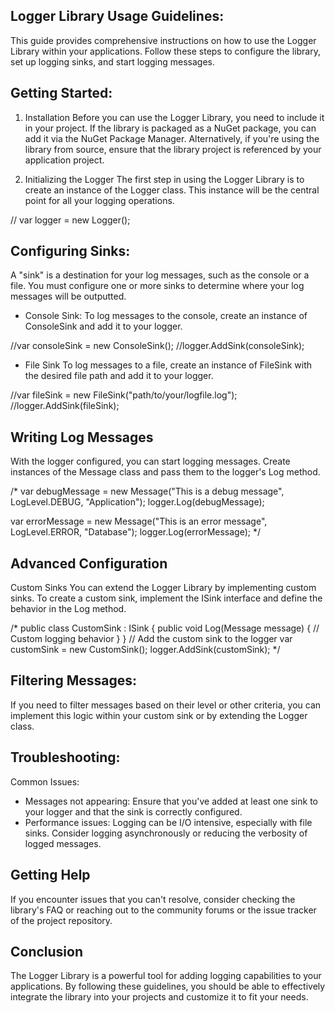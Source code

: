 ﻿## Logger Library Usage Guidelines:
This guide provides comprehensive instructions on how to use the Logger Library within your applications. Follow these steps to configure the library, set up logging sinks, and start logging messages.

## Getting Started:
1. Installation
Before you can use the Logger Library, you need to include it in your project. If the library is packaged as a NuGet package, you can add it via the NuGet Package Manager. Alternatively, if you're using the library from source, ensure that the library project is referenced by your application project.

2. Initializing the Logger
The first step in using the Logger Library is to create an instance of the Logger class. This instance will be the central point for all your logging operations.

// var logger = new Logger();

## Configuring Sinks:
A "sink" is a destination for your log messages, such as the console or a file. You must configure one or more sinks to determine where your log messages will be outputted.

- Console Sink:
To log messages to the console, create an instance of ConsoleSink and add it to your logger.

//var consoleSink = new ConsoleSink();
//logger.AddSink(consoleSink);

- File Sink
To log messages to a file, create an instance of FileSink with the desired file path and add it to your logger.

//var fileSink = new FileSink("path/to/your/logfile.log");
//logger.AddSink(fileSink);

## Writing Log Messages
With the logger configured, you can start logging messages. Create instances of the Message class and pass them to the logger's Log method.

/* 
var debugMessage = new Message("This is a debug message", LogLevel.DEBUG, "Application");
logger.Log(debugMessage);

var errorMessage = new Message("This is an error message", LogLevel.ERROR, "Database");
logger.Log(errorMessage);
*/

## Advanced Configuration
Custom Sinks
You can extend the Logger Library by implementing custom sinks. To create a custom sink, implement the ISink interface and define the behavior in the Log method.

/*
public class CustomSink : ISink
{
    public void Log(Message message)
    {
        // Custom logging behavior
    }
}
// Add the custom sink to the logger
var customSink = new CustomSink();
logger.AddSink(customSink);
*/

## Filtering Messages:
If you need to filter messages based on their level or other criteria, you can implement this logic within your custom sink or by extending the Logger class.

## Troubleshooting:
Common Issues:
- Messages not appearing: Ensure that you've added at least one sink to your logger and that the sink is correctly configured.
- Performance issues: Logging can be I/O intensive, especially with file sinks. Consider logging asynchronously or reducing the verbosity of logged messages.

## Getting Help
If you encounter issues that you can't resolve, consider checking the library's FAQ or reaching out to the community forums or the issue tracker of the project repository.

## Conclusion
The Logger Library is a powerful tool for adding logging capabilities to your applications. By following these guidelines, you should be able to effectively integrate the library into your projects and customize it to fit your needs.